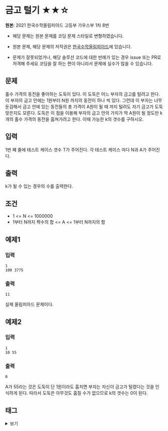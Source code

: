 # 금고 털기 ★★☆

**원본**: 2021 한국수학올림피아드 고등부 가우스부 1차 8번

* 해당 문제는 원본 문제를 코딩 문제 스타일로 변형하였습니다.

* 원본 문제, 해당 문제의 저작권은 [한국수학올림피아드](https://www.kmo.or.kr/kmo/sub07.html)에 있습니다.

* 문제가 잘못되었거나, 해당 솔루션 코드에 대한 반례가 있는 경우 issue 또는 PR로 저격해 주세요 코딩을 잘 하는 편이 아니라서 문제에 실수가 많을 수 있습니다.

## 문제
홀수 가격의 동전을 좋아하는 도둑이 있다. 이 도둑은 어느 부자의 금고를 털려고 한다. 이 부자의 금고 안에는 1원부터 N원 까지의 동전이 하나 씩 있다. 그런데 이 부자는 너무 둔감해서 금고 안에 있는 동전들의 총 가격이 A원이 될 때 까지 털려도 자기 금고가 도둑 맞은지도 모른다. 도둑은 이 점을 이용해 부자의 금고 안의 가치가 딱 A원이 될 정도만 k개의 홀수 가격의 동전을 훔쳐가려고 한다. 이때 가능한 k의 갯수를 구하시오.

## 입력
1번 째 줄에 테스트 케이스 갯수 T가 주어진다.
각 테스트 케이스 마다 N과 A가 주어진다.

## 출력
k가 될 수 있는 경우의 수를 출력한다.

## 조건
* 1 <= N <= 1000000
* 1부터 N까지 짝수의 합 <= A <= 1부터 N까지의 합

## 예제1
### 입력
```
1
100 3775
```
### 출력
```
11
```
실제 올림피아드 문제이다.

## 예제2
### 입력
```
1
10 55
```
### 출력
```
0
```
A가 55라는 것은 도둑이 단 1원이라도 훔치면 부자는 자신이 금고가 털렸다는 것을 인식하게 된다. 따라서 도둑은 아무것도 훔칠 수가 없으므로 k의 갯수는 0이 된다.

## 태그
<details>
<summary>보기</summary>
<ul>
    <li>누적합</li>
    <li>정수론</li>
    <li>브루트포스</li>
</ul>
</details>
